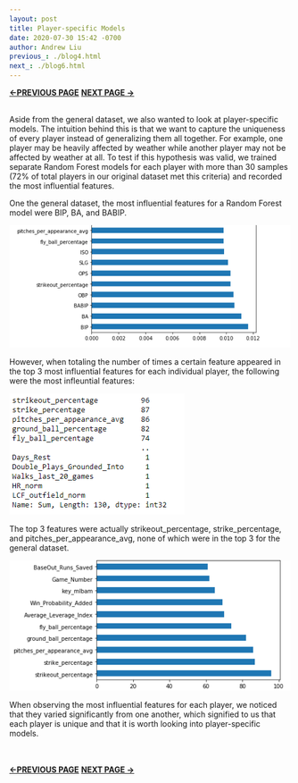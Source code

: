 ```yaml
---
layout: post
title: Player-specific Models
date: 2020-07-30 15:42 -0700
author: Andrew Liu
previous_: ./blog4.html
next_: ./blog6.html 
---
```

**[<-PREVIOUS PAGE]({{page.previous_}} "previous")** **[NEXT PAGE ->]({{page.next_}} "next")** <br><br>

Aside from the general dataset, we also wanted to look at player-specific models. The intuition behind this is that we want to capture the uniqueness of every player instead of generalizing them all together. For example, one player may be heavily affected by weather while another player may not be affected by weather at all. To test if this hypothesis was valid, we trained separate Random Forest models for each player with more than 30 samples (72% of total players in our original dataset met this criteria) and recorded the most influential features.

One the general dataset, the most influential features for a Random Forest model were BIP, BA, and BABIP.


![p3](./images/p3.PNG "p3")


However, when totaling the number of times a certain feature appeared in the top 3 most influential features for each individual player, the following were the most infleuntial features:


![p1](./images/p1.PNG "p1")


The top 3 features were actually strikeout_percentage, strike_percentage, and pitches_per_appearance_avg, none of which were in the top 3 for the general dataset.


![p2](./images/p2.PNG "p2")


When observing the most influential features for each player, we noticed that they varied significantly from one another, which signified to us that each player is unique and that it is worth looking into player-specific models.

<br><br>
**[<-PREVIOUS PAGE]({{page.previous_}} "previous")** **[NEXT PAGE ->]({{page.next_}} "next")** 
